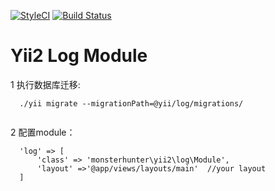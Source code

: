 [![StyleCI](https://styleci.io/repos/97901112/shield?branch=master)](https://styleci.io/repos/97901112)
[![Build Status](https://travis-ci.org/monster-hunter/yii2-log.svg?branch=master)](https://travis-ci.org/monster-hunter/yii2-log)

# Yii2 Log Module

1 执行数据库迁移:
       
```       
  ./yii migrate --migrationPath=@yii/log/migrations/
        
```
2 配置module：


```
  'log' => [
      'class' => 'monsterhunter\yii2\log\Module',
      'layout' =>'@app/views/layouts/main'  //your layout  
  ]
  
```
